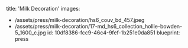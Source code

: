 title: 'Milk Decoration'
images:
  - /assets/press/milk-decoration/hs6_couv_bd_457.jpeg
  - /assets/press/milk-decoration/17-md_hs6_collection_hollie-bowden-5_1600_c.jpg
id: 10df8386-fcc9-46c4-9fef-1b251e0da851
blueprint: press
